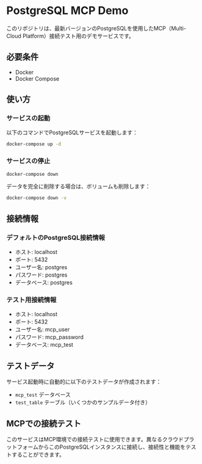 # PostgreSQL MCP Demo

このリポジトリは、最新バージョンのPostgreSQLを使用したMCP（Multi-Cloud Platform）接続テスト用のデモサービスです。

## 必要条件

- Docker
- Docker Compose

## 使い方

### サービスの起動

以下のコマンドでPostgreSQLサービスを起動します：

```bash
docker-compose up -d
```

### サービスの停止

```bash
docker-compose down
```

データを完全に削除する場合は、ボリュームも削除します：

```bash
docker-compose down -v
```

## 接続情報

### デフォルトのPostgreSQL接続情報

- ホスト: localhost
- ポート: 5432
- ユーザー名: postgres
- パスワード: postgres
- データベース: postgres

### テスト用接続情報

- ホスト: localhost
- ポート: 5432
- ユーザー名: mcp_user
- パスワード: mcp_password
- データベース: mcp_test

## テストデータ

サービス起動時に自動的に以下のテストデータが作成されます：

- `mcp_test` データベース
- `test_table` テーブル（いくつかのサンプルデータ付き）

## MCPでの接続テスト

このサービスはMCP環境での接続テストに使用できます。異なるクラウドプラットフォームからこのPostgreSQLインスタンスに接続し、接続性と機能をテストすることができます。
